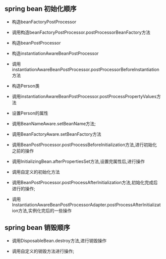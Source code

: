  ## spring bean 初始化顺序

- 构造beanFactoryPostProcessor

- 调用构造beanFactoryPostProcessor.postProcessorBeanFactory方法

- 构造beanPostProcessor

- 构造instantiationAwareBeanPostProcessor

- 调用instantiationAwareBeanPostProcessor.postProcessorBeforeInstantiation方法

- 构造Person类

- 调用instantiationAwareBeanPostProcessor.postProcessPropertyValues方法

- 设置Person的属性

- 调用BeanNameAware.setBeanName方法;

- 调用BeanFactoryAware.setBeanFactory方法

- 调用BeanPostProcessor.postProcessBeforeInitialization方法,进行初始化之前的操作

- 调用InitializingBean.afterPropertiesSet方法,设置完属性后,进行操作

- 调用自定义的初始化方法

- 调用BeanPostProcessor.postProcessAfterInitialization方法,初始化完成后进行的操作;

- 调用InstantiationAwareBeanPostProcessorAdapter.postProcessAfterInitialization方法,实例化完后的一些操作


## spring bean 销毁顺序

- 调用DisposableBean.destroy方法,进行销毁操作

- 调用自定义的销毁方法进行操作;